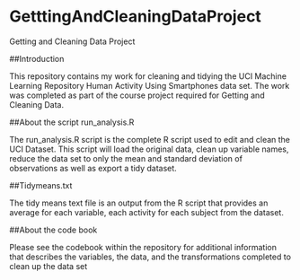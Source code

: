 GetttingAndCleaningDataProject
==============================

Getting and Cleaning Data Project

##Introduction

This repository contains my work for cleaning and tidying the UCI Machine Learning Repository Human Activity Using Smartphones data set.   The work was completed as part of the course project required for Getting and Cleaning Data.

##About the script run_analysis.R

The run_analysis.R script is the complete R script used to edit and clean the UCI Dataset.  This script will load the original data, clean up variable names, reduce the data set to only the mean and standard deviation of observations as well as export a tidy dataset.

##Tidymeans.txt

The tidy means text file is an output from the R script that provides an average for each variable, each activity for each subject from the dataset.

##About the code book

Please see the codebook within the repository for additional information that describes the variables, the data, and the transformations completed to clean up the data set